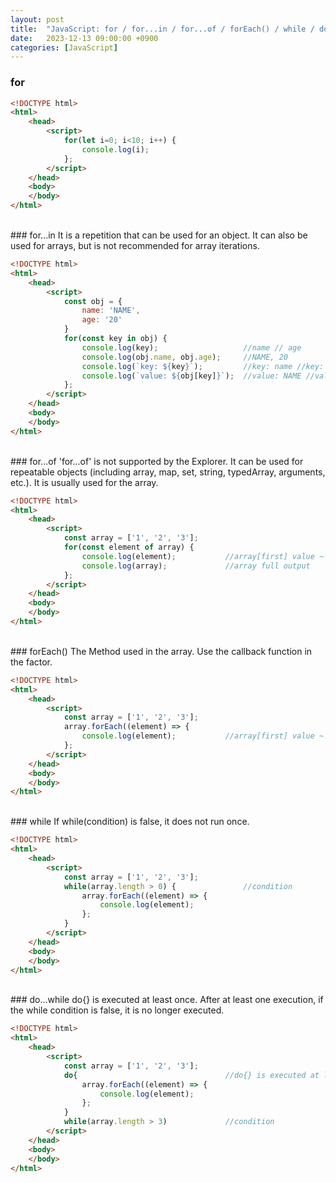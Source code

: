 ```yaml
---
layout: post
title:  "JavaScript: for / for...in / for...of / forEach() / while / do...while"
date:   2023-12-13 09:00:00 +0900
categories: [JavaScript]
---
```


### for   
   
```html
<!DOCTYPE html>
<html>
    <head>
        <script>
            for(let i=0; i<10; i++) {
                console.log(i);
            };
        </script>
    </head>
    <body>
    </body>
</html>
```
   
<br />
### for...in   
It is a repetition that can be used for an object.   
It can also be used for arrays, but is not recommended for array iterations.   
   
```html
<!DOCTYPE html>
<html>
    <head>
        <script>
            const obj = {
                name: 'NAME',
                age: '20'
            }
            for(const key in obj) {
                console.log(key);                   //name // age
                console.log(obj.name, obj.age);     //NAME, 20
                console.log(`key: ${key}`);         //key: name //key: age
                console.log(`value: ${obj[key]}`);  //value: NAME //value: 20
            };
        </script>
    </head>
    <body>
    </body>
</html>
```
   
<br />
### for...of   
'for...of' is not supported by the Explorer.   
It can be used for repeatable objects (including array, map, set, string, typedArray, arguments, etc.).   
It is usually used for the array.   
   
```html
<!DOCTYPE html>
<html>
    <head>
        <script>
            const array = ['1', '2', '3'];
            for(const element of array) {
                console.log(element);           //array[first] value ~ array[last] value
                console.log(array);             //array full output
            };
        </script>
    </head>
    <body>
    </body>
</html>
```
   
<br />
### forEach()   
The Method used in the array.   
Use the callback function in the factor.   
   
```html
<!DOCTYPE html>
<html>
    <head>
        <script>
            const array = ['1', '2', '3'];
            array.forEach((element) => {
                console.log(element);           //array[first] value ~ array[last] value
            };
        </script>
    </head>
    <body>
    </body>
</html>
```
   
<br />
### while   
If while(condition) is false, it does not run once.   
   
```html
<!DOCTYPE html>
<html>
    <head>
        <script>
            const array = ['1', '2', '3'];
            while(array.length > 0) {               //condition
                array.forEach((element) => {
                    console.log(element);
                };
            }
        </script>
    </head>
    <body>
    </body>
</html>
```
   
<br />
### do...while   
do{} is executed at least once.   
After at least one execution, if the while condition is false, it is no longer executed.   
   
```html
<!DOCTYPE html>
<html>
    <head>
        <script>
            const array = ['1', '2', '3'];
            do{                                 //do{} is executed at least once.
                array.forEach((element) => {
                    console.log(element);
                };
            }
            while(array.length > 3)             //condition
        </script>
    </head>
    <body>
    </body>
</html>
```

